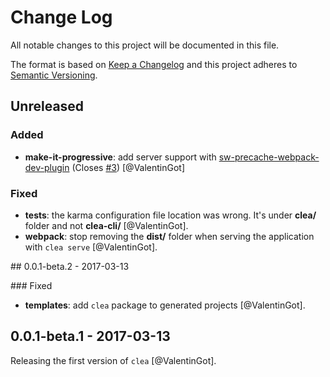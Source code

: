 # Change Log

All notable changes to this project will be documented in this file.

The format is based on [Keep a Changelog](http://keepachangelog.com/) 
and this project adheres to [Semantic Versioning](http://semver.org/).

## Unreleased

### Added

- **make-it-progressive**: add server support with [sw-precache-webpack-dev-plugin](https://github.com/ragingwind/sw-precache-webpack-dev-plugin) (Closes [#3](https://github.com/groupe-sii/clea-cli/issues/3)) [@ValentinGot]

### Fixed

- **tests**: the karma configuration file location was wrong. It's under **clea/** folder and not **clea-cli/** [@ValentinGot].
- **webpack**: stop removing the **dist/** folder when serving the application with `clea serve` [@ValentinGot].

## 0.0.1-beta.2 - 2017-03-13

### Fixed

- **templates**: add `clea` package to generated projects [@ValentinGot].

## 0.0.1-beta.1 - 2017-03-13

Releasing the first version of `clea` [@ValentinGot].
